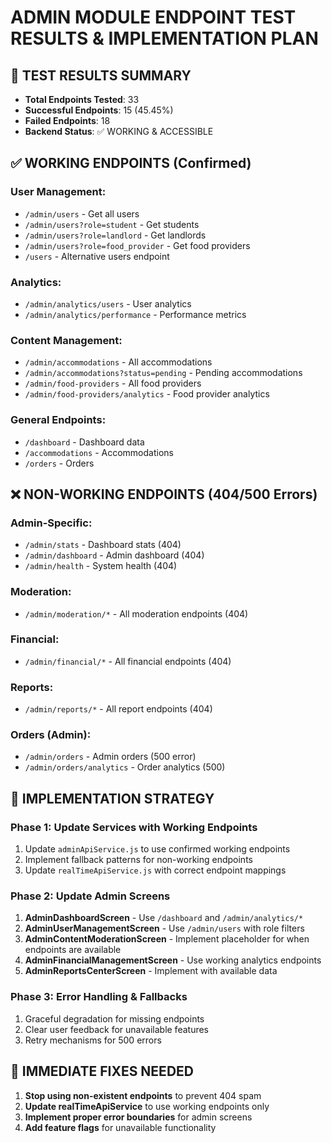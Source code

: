 # ADMIN MODULE ENDPOINT TEST RESULTS & IMPLEMENTATION PLAN

## 🧪 TEST RESULTS SUMMARY

- **Total Endpoints Tested**: 33
- **Successful Endpoints**: 15 (45.45%)
- **Failed Endpoints**: 18
- **Backend Status**: ✅ WORKING & ACCESSIBLE

## ✅ WORKING ENDPOINTS (Confirmed)

### User Management:

- `/admin/users` - Get all users
- `/admin/users?role=student` - Get students
- `/admin/users?role=landlord` - Get landlords
- `/admin/users?role=food_provider` - Get food providers
- `/users` - Alternative users endpoint

### Analytics:

- `/admin/analytics/users` - User analytics
- `/admin/analytics/performance` - Performance metrics

### Content Management:

- `/admin/accommodations` - All accommodations
- `/admin/accommodations?status=pending` - Pending accommodations
- `/admin/food-providers` - All food providers
- `/admin/food-providers/analytics` - Food provider analytics

### General Endpoints:

- `/dashboard` - Dashboard data
- `/accommodations` - Accommodations
- `/orders` - Orders

## ❌ NON-WORKING ENDPOINTS (404/500 Errors)

### Admin-Specific:

- `/admin/stats` - Dashboard stats (404)
- `/admin/dashboard` - Admin dashboard (404)
- `/admin/health` - System health (404)

### Moderation:

- `/admin/moderation/*` - All moderation endpoints (404)

### Financial:

- `/admin/financial/*` - All financial endpoints (404)

### Reports:

- `/admin/reports/*` - All report endpoints (404)

### Orders (Admin):

- `/admin/orders` - Admin orders (500 error)
- `/admin/orders/analytics` - Order analytics (500)

## 🎯 IMPLEMENTATION STRATEGY

### Phase 1: Update Services with Working Endpoints

1. Update `adminApiService.js` to use confirmed working endpoints
2. Implement fallback patterns for non-working endpoints
3. Update `realTimeApiService.js` with correct endpoint mappings

### Phase 2: Update Admin Screens

1. **AdminDashboardScreen** - Use `/dashboard` and `/admin/analytics/*`
2. **AdminUserManagementScreen** - Use `/admin/users` with role filters
3. **AdminContentModerationScreen** - Implement placeholder for when endpoints are available
4. **AdminFinancialManagementScreen** - Use working analytics endpoints
5. **AdminReportsCenterScreen** - Implement with available data

### Phase 3: Error Handling & Fallbacks

1. Graceful degradation for missing endpoints
2. Clear user feedback for unavailable features
3. Retry mechanisms for 500 errors

## 🔧 IMMEDIATE FIXES NEEDED

1. **Stop using non-existent endpoints** to prevent 404 spam
2. **Update realTimeApiService** to use working endpoints only
3. **Implement proper error boundaries** for admin screens
4. **Add feature flags** for unavailable functionality
